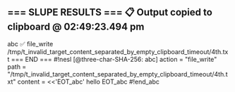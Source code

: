 === SLUPE RESULTS ===
📋 Output copied to clipboard @ 02:49:23.494 pm
---------------------
abc ✅ file_write /tmp/t_invalid_target_content_separated_by_empty_clipboard_timeout/4th.txt
=== END ===
#!nesl [@three-char-SHA-256: abc]
action = "file_write"
path = "/tmp/t_invalid_target_content_separated_by_empty_clipboard_timeout/4th.txt"
content = <<'EOT_abc'
hello
EOT_abc
#!end_abc